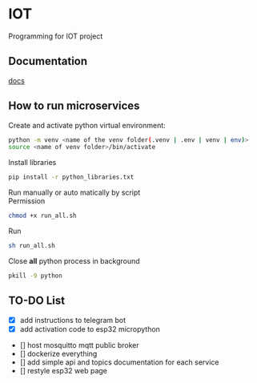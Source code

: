 # IOT
Programming for IOT project

## Documentation
[docs](https://github.com/dagh3n/IOT/blob/main/Documentation/documentation.md)

## How to run microservices
Create and activate python virtual environment:  
```bash
python -m venv <name of the venv folder(.venv | .env | venv | env)>
source <name of venv folder>/bin/activate
```  
Install libraries
```bash
pip install -r python_libraries.txt
```  
Run manually or auto matically by script  
Permission
```bash
chmod +x run_all.sh
```  
Run  
```bash
sh run_all.sh
```  
Close **all** python process in background
```bash
pkill -9 python
```

## TO-DO List
- [x] add instructions to telegram bot
- [x] add activation code to esp32 micropython
- [] host mosquitto mqtt public broker
- [] dockerize everything
- [] add simple api and topics documentation for each service
- [] restyle esp32 web page
